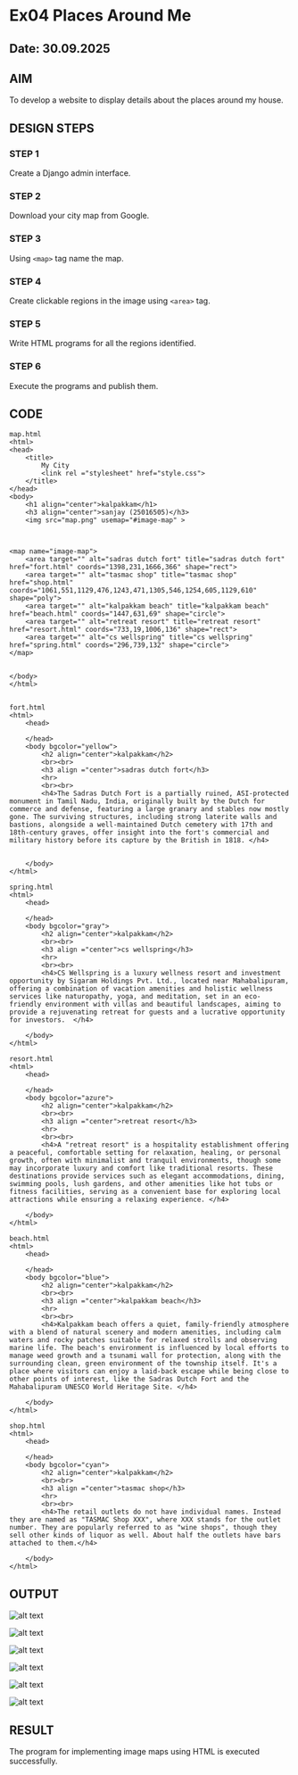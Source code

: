 # Ex04 Places Around Me
## Date: 30.09.2025

## AIM
To develop a website to display details about the places around my house.

## DESIGN STEPS

### STEP 1
Create a Django admin interface.

### STEP 2
Download your city map from Google.

### STEP 3
Using ```<map>``` tag name the map.

### STEP 4
Create clickable regions in the image using ```<area>``` tag.

### STEP 5
Write HTML programs for all the regions identified.

### STEP 6
Execute the programs and publish them.

## CODE
```
map.html
<html>
<head>
    <title>
        My City
        <link rel ="stylesheet" href="style.css">
    </title>
</head>
<body>
    <h1 align="center">kalpakkam</h1>
    <h3 align="center">sanjay (25016505)</h3>
    <img src="map.png" usemap="#image-map" >

        

<map name="image-map">
    <area target="" alt="sadras dutch fort" title="sadras dutch fort" href="fort.html" coords="1398,231,1666,366" shape="rect">
    <area target="" alt="tasmac shop" title="tasmac shop" href="shop.html" coords="1061,551,1129,476,1243,471,1305,546,1254,605,1129,610" shape="poly">
    <area target="" alt="kalpakkam beach" title="kalpakkam beach" href="beach.html" coords="1447,631,69" shape="circle">
    <area target="" alt="retreat resort" title="retreat resort" href="resort.html" coords="733,19,1006,136" shape="rect">
    <area target="" alt="cs wellspring" title="cs wellspring" href="spring.html" coords="296,739,132" shape="circle">
</map>
            
    
</body>
</html>


fort.html
<html>
    <head>

    </head>
    <body bgcolor="yellow">
        <h2 align="center">kalpakkam</h2>
        <br><br>
        <h3 align ="center">sadras dutch fort</h3>
        <hr>
        <br><br>
        <h4>The Sadras Dutch Fort is a partially ruined, ASI-protected monument in Tamil Nadu, India, originally built by the Dutch for commerce and defense, featuring a large granary and stables now mostly gone. The surviving structures, including strong laterite walls and bastions, alongside a well-maintained Dutch cemetery with 17th and 18th-century graves, offer insight into the fort's commercial and military history before its capture by the British in 1818. </h4>
        

    </body>
</html>

spring.html
<html>
    <head>

    </head>
    <body bgcolor="gray">
        <h2 align="center">kalpakkam</h2>
        <br><br>
        <h3 align ="center">cs wellspring</h3>
        <hr>
        <br><br>
        <h4>CS Wellspring is a luxury wellness resort and investment opportunity by Sigaram Holdings Pvt. Ltd., located near Mahabalipuram, offering a combination of vacation amenities and holistic wellness services like naturopathy, yoga, and meditation, set in an eco-friendly environment with villas and beautiful landscapes, aiming to provide a rejuvenating retreat for guests and a lucrative opportunity for investors.  </h4>

    </body>
</html>

resort.html
<html>
    <head>

    </head>
    <body bgcolor="azure">
        <h2 align="center">kalpakkam</h2>
        <br><br>
        <h3 align ="center">retreat resort</h3>
        <hr>
        <br><br>
        <h4>A "retreat resort" is a hospitality establishment offering a peaceful, comfortable setting for relaxation, healing, or personal growth, often with minimalist and tranquil environments, though some may incorporate luxury and comfort like traditional resorts. These destinations provide services such as elegant accommodations, dining, swimming pools, lush gardens, and other amenities like hot tubs or fitness facilities, serving as a convenient base for exploring local attractions while ensuring a relaxing experience. </h4>

    </body>
</html>

beach.html
<html>
    <head>

    </head>
    <body bgcolor="blue">
        <h2 align="center">kalpakkam</h2>
        <br><br>
        <h3 align ="center">kalpakkam beach</h3>
        <hr>
        <br><br>
        <h4>Kalpakkam beach offers a quiet, family-friendly atmosphere with a blend of natural scenery and modern amenities, including calm waters and rocky patches suitable for relaxed strolls and observing marine life. The beach's environment is influenced by local efforts to manage weed growth and a tsunami wall for protection, along with the surrounding clean, green environment of the township itself. It's a place where visitors can enjoy a laid-back escape while being close to other points of interest, like the Sadras Dutch Fort and the Mahabalipuram UNESCO World Heritage Site. </h4>

    </body>
</html>

shop.html
<html>
    <head>

    </head>
    <body bgcolor="cyan">
        <h2 align="center">kalpakkam</h2>
        <br><br>
        <h3 align ="center">tasmac shop</h3>
        <hr>
        <br><br>
        <h4>The retail outlets do not have individual names. Instead they are named as "TASMAC Shop XXX", where XXX stands for the outlet number. They are popularly referred to as "wine shops", though they sell other kinds of liquor as well. About half the outlets have bars attached to them.</h4>

    </body>
</html>
```

## OUTPUT

![alt text](<Screenshot 2025-09-30 091522-1.png>)

![alt text](<Screenshot 2025-09-30 091549.png>)

![alt text](<Screenshot 2025-09-30 091627.png>)

![alt text](<Screenshot 2025-09-30 091655.png>)

![alt text](<Screenshot 2025-09-30 091712.png>)

![alt text](<Screenshot 2025-09-30 091747.png>)






## RESULT
The program for implementing image maps using HTML is executed successfully.
